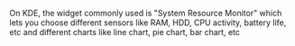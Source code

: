On KDE, the widget commonly used is "System Resource Monitor" which lets you choose different sensors like RAM, HDD, CPU activity, battery life, etc and different charts like line chart, pie chart, bar chart, etc
